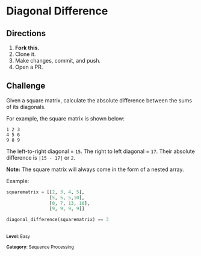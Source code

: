 # Diagonal Difference

## Directions
1. **Fork this.**
2. Clone it.
3. Make changes, commit, and push.
4. Open a PR.

## Challenge
Given a square matrix, calculate the absolute difference between the sums of its diagonals.

For example, the square matrix is shown below:

```
1 2 3
4 5 6
9 8 9
```

The left-to-right diagonal = `15`. The right to left diagonal = `17`. Their absolute difference is `|15 - 17|` or `2`.

**Note:** The square matrix will always come in the form of a nested array.

Example:
```python
squarematrix = [[2, 3, 4, 5],
                [5, 5, 5,10],
                [0, 7, 13, 10],
                [9, 9, 9, 9]]

diagonal_difference(squarematrix) == 3
```



##
<sup>**Level**: Easy</sup>

<sup>**Category**: Sequence Processing</sup>
